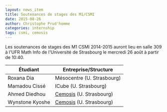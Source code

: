 ```yaml
---
layout: news_item
title: Soutenances de stages des M1/CSMI
date: 2015-08-26
author: Christophe Prud'homme
categories: internship
tags: csmi, cemosis
---
```


Les soutenances de stages des M1 CSMI 2014-2015 auront lieu en salle 309 à l'UFR Math Info de l'Université de Strasbourg le mercredi 26 août à partir de 10:40.



| Étudiant | Entreprise/Structure | 
|----------|----------------------|
| Roxana Dia | Mésocentre (U. Strasbourg) |
| Mamadou Cissé | ICube (U. Strasbourg) |
| Ahmed Diedhou | [Cemosis](http://www.cemosis.fr) (U. Strasbourg) |
| Wynstone Kyoshe | [Cemosis](http://www.cemosis.fr) (U. Strasbourg) |


